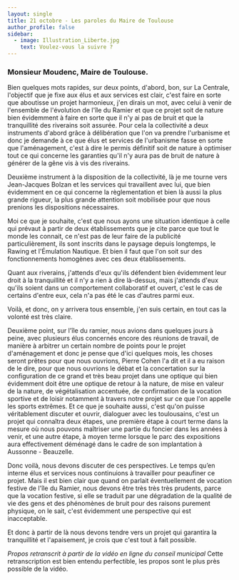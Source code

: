 ```yaml
---
layout: single
title: 21 octobre - Les paroles du Maire de Toulouse
author_profile: false
sidebar:
  - image: Illustration_Liberte.jpg
    text: Voulez-vous la suivre ?
---
```


### Monsieur Moudenc, Maire de Toulouse.

Bien quelques mots rapides, sur deux points, d'abord, bon, sur La Centrale, l'objectif que
je fixe aux élus et aux services est clair, c'est faire en sorte que aboutisse un projet
harmonieux, j'en dirais un mot, avec celui à venir de l'ensemble de l'évolution de l'île
du Ramier et que ce projet soit de nature bien évidemment à faire en sorte que il n'y ai
pas de bruit et que la tranquillité des riverains soit assurée. Pour cela la collectivité
a deux instruments d'abord grâce à délibération que l'on va prendre l'urbanisme et donc
je demande à ce que élus et services de l'urbanisme fasse en sorte que l'aménagement, c'est
à dire le permis définitif soit de nature à optimiser tout ce qui concerne les garanties
qu'il n'y aura pas de bruit de nature à générer de la gêne vis à vis des riverains.

Deuxième instrument à la disposition de la collectivité, là je me tourne vers Jean-Jacques
Bolzan et les services qui travaillent avec lui, que bien évidemment en ce qui concerne la
règlementation et bien là aussi la plus grande rigueur, la plus grande attention soit mobilisée
pour que nous prenions les dispositions nécessaires.

Moi ce que je souhaite, c'est que nous ayons une situation identique à celle qui prévaut à
partir de deux établissements que je cite parce que tout le monde les connait, ce n'est pas
de leur faire de la publicité particulièrement, ils sont inscrits dans le paysage depuis longtemps,
le Rawing et l'Émulation Nautique. Et bien il faut que l'on soit sur des fonctionnements
homogènes avec ces deux établissements.

Quant aux riverains, j'attends d'eux qu'ils défendent bien évidemment leur droit à la tranquillité
et il n'y a rien à dire là-dessus, mais j'attends d'eux qu'ils soient dans un comportement
collaboratif et ouvert, c'est le cas de certains d'entre eux, cela n'a pas été le cas d'autres
parmi eux.

Voilà, et donc, on y arrivera tous ensemble, j'en suis certain, en tout cas la volonté est très claire.

Deuxième point, sur l'île du ramier, nous avions dans quelques jours à peine, avec plusieurs
élus concernés encore des réunions de travail, de manière à arbitrer un certain nombre de points
pour le projet d'aménagement et donc je pense que d'ici quelques mois, les choses seront prêtes
pour que nous ouvrions, Pierre Cohen l'a dit et il a eu raison de le dire, pour que nous ouvrions
le débat et la concertation sur la configuration de ce grand et très beau projet dans une optique
qui bien évidemment doit être une optique de retour à la nature, de mise en valeur de la nature,
de végétalisation accentuée, de confirmation de la vocation sportive et de loisir notamment à travers
notre projet sur ce que l'on appelle les sports extrêmes. Et ce que je souhaite aussi, c'est qu'on
puisse véritablement discuter et ouvrir, dialoguer avec les toulousains, c'est un projet qui
connaîtra deux étapes, une première étape à court terme dans la mesure où nous pouvons maîtriser
une partie du foncier dans les années à venir, et une autre étape, à moyen terme lorsque le parc
des expositions aura effectivement déménagé dans le cadre de son implantation à Aussonne - Beauzelle.

Donc voilà, nous devons discuter de ces perspectives. Le temps qu’en interne élus et services nous
continuions à travailler pour peaufiner ce projet. Mais il est bien clair que quand on parlait
éventuellement de vocation festive de l'île du Ramier, nous devons être très très très prudents,
parce que la vocation festive, si elle se traduit par une dégradation de la qualité de vie des gens
et des phénomènes de bruit pour des raisons purement physique, on le sait, c'est évidemment une
perspective qui est inacceptable.

Et donc à partir de là nous devons tendre vers un projet qui garantira la tranquillité et l'apaisement,
je crois que c'est tout à fait possible.

_Propos retranscrit à partir de la vidéo en ligne du conseil municipal_ Cette retranscription est bien entendu perfectible, les propos sont le plus près possible de la vidéo.
